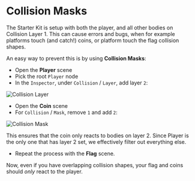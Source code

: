 # Collision Masks

The Starter Kit is setup with both the player, and all other bodies on Collision Layer 1. This can cause errors and bugs, when for example platforms touch (and catch!) coins, or platform touch the flag collision shapes.

An easy way to prevent this is by using **Collision Masks**:

* Open the **Player** scene
* Pick the root `Player` node
* In the `Inspector`, under `Collision` / `Layer`, add layer `2`:

![Collision Layer](res/collision_masks/collision_layer.png)

* Open the **Coin** scene
* For `Collision` / `Mask`, remove `1` and add `2`:

![Collision Mask](res/collision_masks/collision_mask.png)

This ensures that the coin only reacts to bodies on layer 2. Since Player is the only one that has layer 2 set, we effectively filter out everything else.

* Repeat the process with the **Flag** scene.

Now, even if you have overlapping collision shapes, your flag and coins should *only* react to the player.
